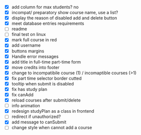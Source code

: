 - [x] add column for max students? no
- [x] incompat/ preparatory show course name, use a list?
- [x] display the reason of disabled add and delete button
- [x] meet database entries requirements
- [ ] readme
- [ ] final test on linux
- [x] mark full course in red
- [x] add username
- [x] buttons margins
- [x] Handle error messages
- [x] add title in full-time part-time form
- [x] move credits into footer
- [x] change to incompatibile course (1) / incomaptible courses (>1)
- [x] fix part time selector border cutted
- [x] tooltip when submit is disabled
- [x] fix has study plan
- [x] fix canAdd
- [x] reload courses after submit/delete
- [ ] info animation
- [x] redesign studyPlan as a class in frontend
- [ ] redirect if unauthorized?
- [x] add message to canSubmit
- [ ] change style when cannot add a course